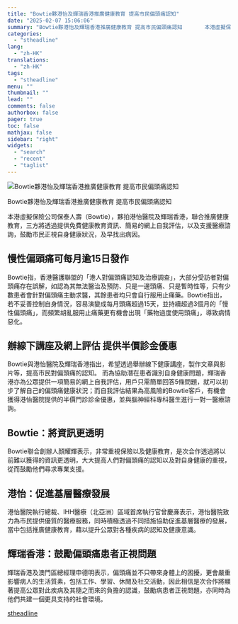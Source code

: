 ```yaml
---
title: "Bowtie夥港怡及輝瑞香港推廣健康教育 提高市民偏頭痛認知"
date: "2025-02-07 15:06:06"
summary: "Bowtie夥港怡及輝瑞香港推廣健康教育 提高市民偏頭痛認知       本港虛擬保險公司保..."
categories:
  - "stheadline"
lang:
  - "zh-HK"
translations:
  - "zh-HK"
tags:
  - "stheadline"
menu: ""
thumbnail: ""
lead: ""
comments: false
authorbox: false
pager: true
toc: false
mathjax: false
sidebar: "right"
widgets:
  - "search"
  - "recent"
  - "taglist"
---
```


![Bowtie夥港怡及輝瑞香港推廣健康教育 提高市民偏頭痛認知](https://image.stheadline.com/f/680p0/0x0/100/none/c99bbc1da262bc7e8edeb9cec0359236/stheadline/inewsmedia/20250207/_2025020715052519812.jpg)

Bowtie夥港怡及輝瑞香港推廣健康教育 提高市民偏頭痛認知




本港虛擬保險公司保泰人壽（Bowtie），夥拍港怡醫院及輝瑞香港，聯合推廣健康教育，三方將透過提供免費健康教育資訊、簡易的網上自我評估，以及支援醫療諮詢，鼓勵市民正視自身健康狀況，及早找出病因。

慢性偏頭痛可每月逾15日發作
--------------

Bowtie指，香港醫護聯盟的「港人對偏頭痛認知及治療調查」，大部分受訪者對偏頭痛存在誤解，如認為其無法醫治及預防、只是一邊頭痛、只是暫時性等，只有少數患者會針對偏頭痛主動求醫，其餘患者均只會自行服用止痛藥。Bowtie指出，若不妥善控制自身情況，容易演變成每月頭痛超過15天，並持續超過3個月的「慢性偏頭痛」，而頻繁胡亂服用止痛藥更有機會出現「藥物過度使用頭痛」，導致病情惡化。

辦線下講座及網上評估 提供半價診金優惠
-------------------

Bowtie與港怡醫院及輝瑞香港指出，希望透過舉辦線下健康講座，製作文章與影片等，提高市民對偏頭痛的認知。 而為協助潛在患者識別自身健康問題，輝瑞香港亦為公眾提供一項簡易的網上自我評估，用戶只需簡單回答5條問題，就可以初步了解自己的偏頭痛健康狀況；而自我評估結果為高風險的Bowtie客戶，有機會獲得港怡醫院提供的半價門診診金優惠，並與腦神經科專科醫生進行一對一醫療諮詢。

Bowtie：將資訊更透明
-------------

Bowtie聯合創辦人顏耀輝表示，非常重視保險以及健康教育，是次合作透過將以前難以獲得的資訊更透明，大大提高人們對偏頭痛的認知以及對自身健康的重視，從而鼓勵他們尋求專業支援。

港怡：促進基層醫療發展
-----------

港怡醫院執行總裁、IHH醫療（北亞洲）區域首席執行官曾慶亷表示，港怡醫院致力為市民提供優質的醫療服務，同時積極透過不同措施協助促進基層醫療的發展，當中包括推廣健康教育，藉以提升公眾對各種疾病的認知及健康意識。

輝瑞香港：鼓勵偏頭痛患者正視問題
----------------

輝瑞香港及澳門區總經理申德明表示，偏頭痛並不只帶來身體上的困擾，更會嚴重影響病人的生活質素，包括工作、學習、休閒及社交活動，因此相信是次合作將顯著提高公眾對此疾病及其隨之而來的負擔的認識，鼓勵病患者正視問題，亦同時為他們共建一個更具支持的社會環境。

[stheadline](https://std.stheadline.com/realtime/article/2051386/即時-財經-Bowtie夥港怡及輝瑞香港推廣健康教育-提高市民偏頭痛認知)
